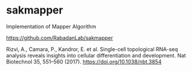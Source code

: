 # sakmapper
Implementation of Mapper Algorithm

https://github.com/RabadanLab/sakmapper

Rizvi, A., Camara, P., Kandror, E. et al. Single-cell topological RNA-seq analysis reveals insights into cellular differentiation and development. Nat Biotechnol 35, 551–560 (2017). https://doi.org/10.1038/nbt.3854
